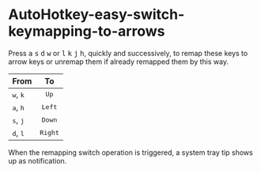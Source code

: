 # AutoHotkey-easy-switch-keymapping-to-arrows

Press <kbd>a</kbd> <kbd>s</kbd> <kbd>d</kbd> <kbd>w</kbd> or <kbd>l</kbd>
<kbd>k</kbd> <kbd>j</kbd> <kbd>h</kbd>, quickly and successively, to remap
these keys to arrow keys or unremap them if already remapped them by this way.

| From                       | To               |
| :---                       | :--:             |
| <kbd>w</kbd>, <kbd>k</kbd> | <kbd>Up</kbd>    |
| <kbd>a</kbd>, <kbd>h</kbd> | <kbd>Left</kbd>  |
| <kbd>s</kbd>, <kbd>j</kbd> | <kbd>Down</kbd>  |
| <kbd>d</kbd>, <kbd>l</kbd> | <kbd>Right</kbd> |

When the remapping switch operation is triggered, a system tray tip shows up as
notification.
